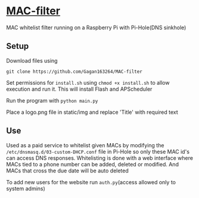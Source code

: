 # [MAC-filter](https://github.com/Gagan163264/MAC-filter)
MAC whitelist filter running on a Raspberry Pi with Pi-Hole(DNS sinkhole)
## Setup
Download files using

`git clone https://github.com/Gagan163264/MAC-filter`

Set permissions for `install.sh` using `chmod +x install.sh` to allow execution and run it. This will install Flash and APScheduler

Run the program with `python main.py`

Place a logo.png file in static/img and replace 'Title' with required text

## Use
Used as a paid service to whitelist given MACs by modifying the `/etc/dnsmasq.d/03-custom-DHCP.conf` file in Pi-Hole so only these MAC id's can access DNS responses. Whitelisting is done with a web interface where MACs tied to a phone number can be added, deleted or modified. And MACs that cross the due date will be auto deleted

To add new users for the website run `auth.py`(access allowed only to system admins)
